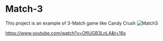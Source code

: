 # Match-3

This project is an example of 3-Match game like Candy Crush
![Match3](https://github.com/OkanCanpolat/Match-3/assets/100567027/a369f3ee-7469-4c04-b9a2-5c491fa21f8b)

https://www.youtube.com/watch?v=OfIUGB3LnLA&t=16s
